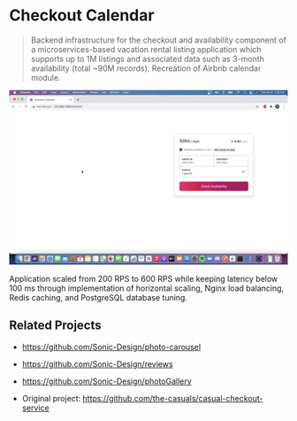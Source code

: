 # Checkout Calendar

> Backend infrastructure for the checkout and availability component of a microservices-based vacation rental listing application which supports up to 1M listings and associated data such as 3-month availability (total ~90M records). Recreation of Airbnb calendar module.


<img src="./checkout-calendar.webp">

Application scaled from 200 RPS to 600 RPS while keeping latency below 100 ms through implementation of horizontal scaling, Nginx load balancing, Redis caching, and PostgreSQL database tuning.

## Related Projects

  - https://github.com/Sonic-Design/photo-carousel
  - https://github.com/Sonic-Design/reviews
  - https://github.com/Sonic-Design/photoGallery

  - Original project: https://github.com/the-casuals/casual-checkout-service
